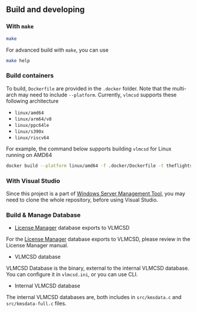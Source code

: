## Build and developing

### With `make`

```bash
make
```

For advanced build with `make`, you can use

```bash
make help
```

### Build containers

To build, `Dockerfile` are provided in the `.docker` folder. Note that the multi-arch may need to include `--platform`. Currently, `vlmcsd` supports these following architecture

* `linux/amd64`
* `linux/arm64/v8`
* `linux/ppc64le`
* `linux/s390x`
* `linux/riscv64`

For example, the command below supports building `vlmcsd` for Linux running on AMD64

```bash
docker build --platform linux/amd64 -f .docker/Dockerfile -t theflightsims/vlmcsd:linux-amd64 .
```

### With Visual Studio

Since this project is a part of [Windows Server Management Tool](https://github.com/TheFlightSims/windowsserver-mgmttools), you may need to clone the whole repository, before using Visual Studio.

### Build & Manage Database

* [License Manager](https://github.com/tfslabs/license-manager) database exports to VLMCSD

For the [License Manager](https://github.com/tfslabs/license-manager) database exports to VLMCSD, please review in the License Manager manual.

* VLMCSD database

VLMCSD Database is the binary, external to the internal VLMCSD database. You can configure it in `vlmcsd.ini`, or you can use CLI.

* Internal VLMCSD database

The internal VLMCSD databases are, both includes in `src/kmsdata.c` and `src/kmsdata-full.c` files.